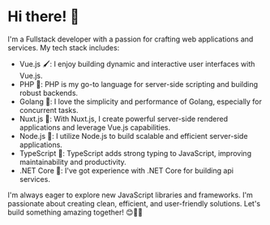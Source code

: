 # Hi there! 👋

I'm a Fullstack developer with a passion for crafting web applications and services. My tech stack includes:

- Vue.js 🖌️: I enjoy building dynamic and interactive user interfaces with Vue.js.
- PHP 🐘: PHP is my go-to language for server-side scripting and building robust backends.
- Golang 🐹: I love the simplicity and performance of Golang, especially for concurrent tasks.
- Nuxt.js 🚀: With Nuxt.js, I create powerful server-side rendered applications and leverage Vue.js capabilities.
- Node.js 🌟: I utilize Node.js to build scalable and efficient server-side applications.
- TypeScript 📜: TypeScript adds strong typing to JavaScript, improving maintainability and productivity.
- .NET Core 🎯: I've got experience with .NET Core for building api services.

I'm always eager to explore new JavaScript libraries and frameworks. I'm passionate about creating clean, efficient, and user-friendly solutions. Let's build something amazing together! 😊🚀🔧
